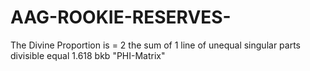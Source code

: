 # AAG-ROOKIE-RESERVES-
The Divine Proportion is = 2 the sum of 1 line of unequal singular parts divisible equal 1.618 bkb "PHI-Matrix"
